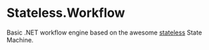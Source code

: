 Stateless.Workflow
==================

Basic .NET workflow engine based on the awesome [stateless](https://code.google.com/p/stateless/) State Machine.
